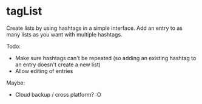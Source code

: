 # tagList

Create lists by using hashtags in a simple interface. Add an entry to as many lists as you want with multiple hashtags. 

Todo:
- Make sure hashtags can't be repeated (so adding an existing hashtag to an entry doesn't create a new list)
- Allow editing of entries

Maybe:
- Cloud backup / cross platform? :O 
